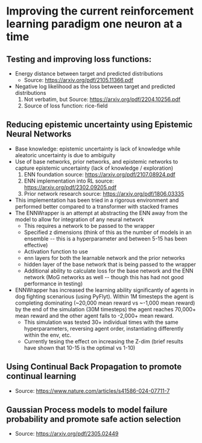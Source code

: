 # Improving the current reinforcement learning paradigm one neuron at a time

## Testing and improving loss functions:
- Energy distance between target and predicted distributions
    - Source: https://arxiv.org/pdf/2105.11366.pdf
- Negative log likelihood  as the loss between target and predicted distributions
    1. Not verbatim, but Source: https://arxiv.org/pdf/2204.10256.pdf
    2. Source of loss function: rice-field
 ## Reducing epistemic uncertainty using Epistemic Neural Networks
 - Base knowledge: epistemic uncertainty is lack of knowledge while aleatoric uncertainty is due to ambiguity
 - Use of base networks, prior networks, and epistemic networks to capture epistemic uncertainty (lack of knowledge / exploration)
    1. ENN foundation source: https://arxiv.org/pdf/2107.08924.pdf
    2. ENN implementation into RL source: https://arxiv.org/pdf/2302.09205.pdf
    3. Prior network research source: https://arxiv.org/pdf/1806.03335
 - This implementation has been tried in a rigorous environment and performed better compared to a transformer with stacked frames
 - The ENNWrapper is an attempt at abstracting the ENN away from the model to allow for integration of any neural network
    - This requires a network to be passed to the wrapper
    - Specified z dimensions (think of this as the number of models in an ensemble -- this is a hyperparameter and between 5-15 has been effective)
    - Activation function to use
    - enn layers for both the learnable network and the prior networks
    - hidden layer of the base network that is being passed to the wrapper
    - Additional ability to calculate loss for the base network and the ENN network (MoG networks as well -- though this has had not good performance in testing)
- ENNWrapper has increased the learning ability significantly of agents in dog fighting scenarious (using PyFlyt). Within 1M timesteps the agent is completing dominating (~20,000 mean reward vs ~-1,000 mean reward)
      by the end of the simulation (30M timesteps) the agent reaches 70,000+ mean reward and the other agent falls to -2,000+ mean reward.
    - This simulation was tested 30+ individual times with the same hyperparameters, reversing agent order, instantiating differently within the env, etc.
    - Currently tesing the effect on increasing the Z-dim (brief results have shown that 10-15 is the optimal vs 1-10)
## Using Continual Back Propagation to promote continual learning
- Source: https://www.nature.com/articles/s41586-024-07711-7
## Gaussian Process models to model failure probability and promote safe action selection
- Source: https://arxiv.org/pdf/2305.02449
    
  
